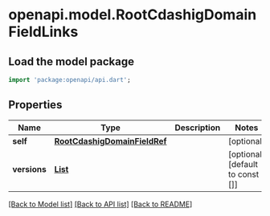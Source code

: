 # openapi.model.RootCdashigDomainFieldLinks

## Load the model package
```dart
import 'package:openapi/api.dart';
```

## Properties
Name | Type | Description | Notes
------------ | ------------- | ------------- | -------------
**self** | [**RootCdashigDomainFieldRef**](RootCdashigDomainFieldRef.md) |  | [optional] 
**versions** | [**List<CdashigDomainFieldRefVersion>**](CdashigDomainFieldRefVersion.md) |  | [optional] [default to const []]

[[Back to Model list]](../README.md#documentation-for-models) [[Back to API list]](../README.md#documentation-for-api-endpoints) [[Back to README]](../README.md)


